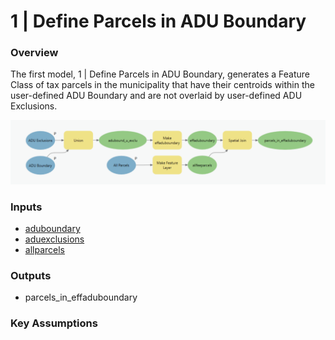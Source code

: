 # 1 | Define Parcels in ADU Boundary

### Overview

The first model, 1 | Define Parcels in ADU Boundary, generates a Feature Class of tax parcels in the municipality that have their centroids within the user-defined ADU Boundary and are not overlaid by user-defined ADU Exclusions.

![Screenshot: ModelBuilder for 1 | Define Parcels in ADU Boundary (Click to Expand)](../.gitbook/assets/Model1.png)

### Inputs

* [aduboundary](../analysis-preparation/spatial-inputs/1.-adu-boundary.md)
* [aduexclusions](../analysis-preparation/spatial-inputs/2.-adu-exclusions.md)
* [allparcels](../analysis-preparation/spatial-inputs/3.-all-parcels.md)

### Outputs

* parcels\_in\_effaduboundary

### Key Assumptions


